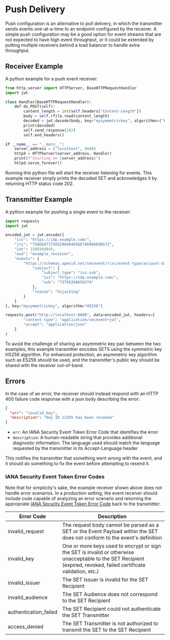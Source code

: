 # Push Delivery
Push configuration is an alternative to poll delivery, in which the transmitter
sends events one-at-a-time to an endpoint configured by the receiver. A simple
push configuration may be a good option for event streams that are not expected
to have high event throughput, or it could be extended by putting multiple
receivers behind a load balancer to handle extra throughput.


## Receiver Example
A python example for a push event receiver:

```py
from http.server import HTTPServer, BaseHTTPRequestHandler
import jwt

class Handler(BaseHTTPRequestHandler):
    def do_POST(self):
        content_length = int(self.headers["Content-Length"])
        body = self.rfile.read(content_length)
        decoded = jwt.decode(body, key="mysymmetrickey", algorithms=["HS256"], audience="example_receiver")
        print(decoded)
        self.send_response(202)
        self.end_headers()

if __name__ == "__main__":
    server_address = ("localhost", 8080)
    httpd = HTTPServer(server_address, Handler)
    print(f"Starting on {server_address}")
    httpd.serve_forever()
```

Running this python file will start the receiver listening for events. This
example receiver simply prints the decoded SET and acknowledges it by returning
HTTP status code 202.

## Transmitter Example
A python example for pushing a single event to the receiver:

```py
import requests
import jwt

encoded_jwt = jwt.encode({
    "iss": "https://idp.example.com/",
    "jti": "756E69717565206964656E746966696572",
    "iat": 1508184845,
    "aud": "example_receiver",
    "events": {
        "https://schemas.openid.net/secevent/risc/event-type/account-disabled": {
            "subject": {
                "subject_type": "iss-sub",
                "iss": "https://idp.example.com/",
                "sub": "7375626A656374"
            },
            "reason": "hijacking"
        }
    }
}, key="mysymmetrickey", algorithm="HS256")

requests.post("http://localhost:8080", data=encoded_jwt, headers={
        "content-type": "application/secevent+jwt",
        "accept": "application/json"
    }
)
```

To avoid the challenge of sharing an asymmetric key pair between the two
examples, this example transmitter encodes SETS using the symmetric key HS256
algorithm. For enhanced protection, an asymmetric key algorithm such as ES256
should be used, and the transmitter's public key should be shared with the
receiver out-of-band.


## Errors
In the case of an error, the receiver should instead respond with an HTTP 400 failure code response with a json body describing the error:

```json
{
  "err": "invalid_key",
  "description": "Key ID 12345 has been revoked"
}
```

- `err`: An IANA Security Event Token Error Code that identifies the error
- `description`: A human-readable string that provides additional diagnostic information.
The language used should match the language requested by the transmitter in its Accept-Language header

This notifies the transmitter that something went wrong with the event,
and it should do something to fix the event before attempting to resend it.

### IANA Security Event Token Error Codes

Note that for simplicity's sake, the example receiver shown above does not handle error scenarios.
In a production setting, the event receiver should include code capable of analyzing an error scenario
and returning the appropriate
[IANA Security Event Token Error Code](https://www.iana.org/assignments/secevent/secevent.xhtml)
back to the transmitter:

| Error Code | Description |
| ---------- | ----------- |
| invalid_request |  The request body cannot be parsed as a SET or the Event Payload within the SET does not conform to the event's definition |
| invalid_key | One or more keys used to encrypt or sign the SET is invalid or otherwise unacceptable to the SET Recipient (expired, revoked, failed certificate validation, etc.) |
| invalid_issuer | The SET Issuer is invalid for the SET Recipient |
| invalid_audience | The SET Audience does not correspond to the SET Recipient |
| authentication_failed | The SET Recipient could not authenticate the SET Transmitter |
| access_denied | The SET Transmitter is not authorized to transmit the SET to the SET Recipient |